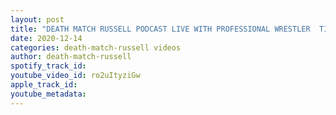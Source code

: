 ```yaml
---
layout: post
title: "DEATH MATCH RUSSELL PODCAST LIVE WITH PROFESSIONAL WRESTLER  TIMMY LOU RETTON"
date: 2020-12-14
categories: death-match-russell videos
author: death-match-russell
spotify_track_id: 
youtube_video_id: ro2uItyziGw
apple_track_id: 
youtube_metadata: 
---
```

